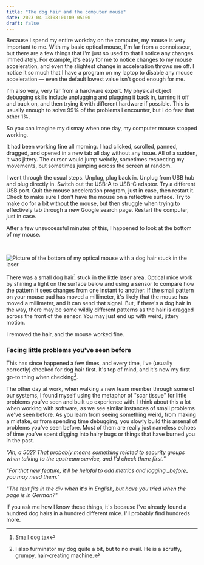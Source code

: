 ```yaml
---
title: "The dog hair and the computer mouse"
date: 2023-04-13T08:01:09-05:00
draft: false
---
```


Because I spend my entire workday on the computer, my mouse is very important to me. With my basic optical mouse, I'm
far from a connoisseur, but there are a few things that I'm just so used to that I notice any changes immediately. For
example, it's easy for me to notice changes to my mouse acceleration, and even the slightest change in acceleration
throws me off. I notice it so much that I have a program on my laptop to disable any mouse acceleration — even the default
lowest value isn't good enough for me.

I'm also very, very far from a hardware expert.  My physical object debugging skills include unplugging and plugging it
back in, turning it off and back on, and then trying it with different hardware if possible. This is usually enough to
solve 99% of the problems I encounter, but I do fear that other 1%.

So you can imagine my dismay when one day, my computer mouse stopped working. 

It had been working fine all morning. I had clicked, scrolled, panned, dragged, and opened in a new tab all day without
any issue. All of a sudden, it was jittery. The cursor would jump weirdly, sometimes respecting my movements, but 
sometimes jumping across the screen at random.

I went through the usual steps. Unplug, plug back in. Unplug from USB hub and plug directly in. Switch out the USB-A to 
USB-C adaptor. Try a different USB port. Quit the mouse acceleration program, just in case, then restart it. Check to 
make sure I don't have the mouse on a reflective surface. Try to make do for a bit without the mouse, but then struggle 
when trying to effectively tab through a new Google search page. Restart the computer, just in case.

After a few unsuccessful minutes of this, I happened to look at the bottom of my 
mouse.

<br>

![Picture of the bottom of my optical mouse with a dog hair stuck in the laser](bottom-of-mouse.png)


There was a small dog hair[^1] stuck in the little laser area. Optical mice work by shining a light on the surface below and 
using a sensor to compare how the pattern it sees changes from one instant to another. If the small pattern on your 
mouse pad has moved a millimeter, it's likely that the mouse has moved a millimeter, and it can send that signal. But, 
if there's a dog hair in the way, there may be some wildly different patterns as the hair is dragged across the front of 
the sensor. You may just end up with weird, jittery motion.

I removed the hair, and the mouse worked fine.

### Facing little problems you've seen before

This has since happened a few times, and every time, I've (usually correctly) checked for dog hair first. It's top of 
mind, and it's now my first go-to thing when checking[^2].

The other day at work, when walking a new team member through some of our systems, I found myself using the metaphor of
"scar tissue" for little problems you've seen and built up experience with. I think about this a lot when working with software, as we 
see similar instances of small problems we've seen before. As you learn from seeing something weird, from making a 
mistake, or from spending time debugging, you slowly build this arsenal of problems you've seen before. Most of
them are really just nameless echoes of time you've spent digging into hairy bugs or things that have burned you in the
past.

*"Ah, a 502? That probably means something related to security groups when talking to the upstream service, and I'd check there first."*

*"For that new feature, it'll be helpful to add metrics and logging \_before\_ you may need them."*

*"The text fits in the div when it's in English, but have you tried when the page is in German?"*

If you ask me how I know these things, it's because I've already found a hundred dog hairs in a hundred different mice. I'll
probably find hundreds more.


[^1]: [Small dog tax](../terrier-dist-sys/real-karl.jpg)
[^2]: I also furminator my dog quite a bit, but to no avail. He is a scruffy, grumpy, hair-creating machine.
